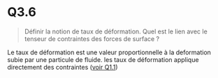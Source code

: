 # Q3.6

> Définir la notion de taux de déformation. Quel est le lien avec le tenseur de contraintes des forces de surface ?

Le taux de déformation est une valeur proportionnelle à la deformation subie par une particule de fluide. les taux de déformation applique directement des contraintes ([voir Q1.1](Q1.1.md))